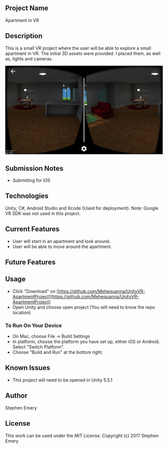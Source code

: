 ## Project Name
Apartment in VR

## Description
This is a small VR project where the user will be able to explore a small apartment in VR. The initial 3D assets were provided. I placed them, as well as, lights and cameras.

![screenshot of project](apartmentvr.png)

## Submission Notes
* Submitting for iOS

## Technologies
Unity, C#, Android Studio and Xcode (Used for deployment).
Note: Google VR SDK was not used in this project.

## Current Features
* User will start in an apartment and look around.
* User will be able to move around the apartment.

## Future Features

## Usage
* Click "Download" on
[https://github.com/Mehequanna/UnityVR-ApartmentProject](https://github.com/Mehequanna/UnityVR-ApartmentProject)
* Open Unity and choose open project (You will need to know the repo location)

### To Run On Your Device
* On Mac, choose File -> Build Settings
* In platform, choose the platform you have set up, either iOS or Android. Select "Switch Platform".
* Choose "Build and Run" at the bottom right.

## Known Issues
* This project will need to be opened in Unity 5.5.1

## Author
Stephen Emery

## License
This work can be used under the MIT License.
Copyright (c) 2017 Stephen Emery
